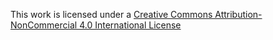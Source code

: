 This work is licensed under a [Creative Commons Attribution-NonCommercial 4.0 International License](http://creativecommons.org/licenses/by-nc/4.0/)
